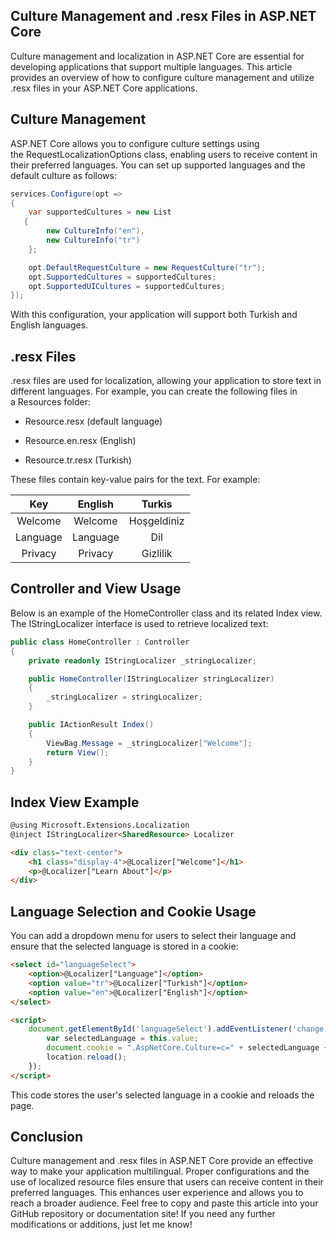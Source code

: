 Culture Management and .resx Files in ASP.NET Core
--------------------------------------------------

Culture management and localization in ASP.NET Core are essential for developing applications that support multiple languages. This article provides an overview of how to configure culture management and utilize .resx files in your ASP.NET Core applications.

Culture Management
------------------

ASP.NET Core allows you to configure culture settings using the RequestLocalizationOptions class, enabling users to receive content in their preferred languages. You can set up supported languages and the default culture as follows:

```csharp
services.Configure(opt =>
{
    var supportedCultures = new List
   {
        new CultureInfo("en"),
        new CultureInfo("tr")     
    };

    opt.DefaultRequestCulture = new RequestCulture("tr");
    opt.SupportedCultures = supportedCultures;
    opt.SupportedUICultures = supportedCultures;
}); 
```
With this configuration, your application will support both Turkish and English languages.

.resx Files
-----------

.resx files are used for localization, allowing your application to store text in different languages. For example, you can create the following files in a Resources folder:

*   Resource.resx (default language)
    
*   Resource.en.resx (English)
    
*   Resource.tr.resx (Turkish)
    

These files contain key-value pairs for the text. For example:

|    Key   	|  English 	|    Turkis   	|
|:--------:	|:--------:	|:-----------:	|
| Welcome  	| Welcome  	| Hoşgeldiniz 	|
| Language 	| Language 	| Dil         	|
| Privacy  	| Privacy  	| Gizlilik    	|


Controller and View Usage
-------------------------

Below is an example of the HomeController class and its related Index view. The IStringLocalizer interface is used to retrieve localized text:

```csharp
public class HomeController : Controller
{
    private readonly IStringLocalizer _stringLocalizer;

    public HomeController(IStringLocalizer stringLocalizer)
    {
        _stringLocalizer = stringLocalizer;
    }

    public IActionResult Index()
    {
        ViewBag.Message = _stringLocalizer["Welcome"];
        return View();
    }
}  
```

Index View Example
------------------

```html
@using Microsoft.Extensions.Localization
@inject IStringLocalizer<SharedResource> Localizer

<div class="text-center">
    <h1 class="display-4">@Localizer["Welcome"]</h1>
    <p>@Localizer["Learn About"]</p>
</div>
```
Language Selection and Cookie Usage
-----------------------------------

You can add a dropdown menu for users to select their language and ensure that the selected language is stored in a cookie:

```html
<select id="languageSelect">
    <option>@Localizer["Language"]</option>
    <option value="tr">@Localizer["Turkish"]</option>
    <option value="en">@Localizer["English"]</option>
</select>

<script>
    document.getElementById('languageSelect').addEventListener('change', function () {
        var selectedLanguage = this.value;
        document.cookie = ".AspNetCore.Culture=c=" + selectedLanguage + "|uic=" + selectedLanguage + "; path=/";
        location.reload();
    });
</script>
```

This code stores the user's selected language in a cookie and reloads the page.

Conclusion
----------

Culture management and .resx files in ASP.NET Core provide an effective way to make your application multilingual. Proper configurations and the use of localized resource files ensure that users can receive content in their preferred languages. This enhances user experience and allows you to reach a broader audience. Feel free to copy and paste this article into your GitHub repository or documentation site! If you need any further modifications or additions, just let me know!
